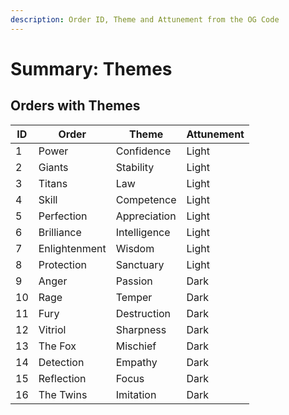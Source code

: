 ```yaml
---
description: Order ID, Theme and Attunement from the OG Code
---
```


# Summary: Themes

## Orders with Themes

| ID | Order         | Theme        | Attunement |
| -- | ------------- | ------------ | ---------- |
| 1  | Power         | Confidence   | Light      |
| 2  | Giants        | Stability    | Light      |
| 3  | Titans        | Law          | Light      |
| 4  | Skill         | Competence   | Light      |
| 5  | Perfection    | Appreciation | Light      |
| 6  | Brilliance    | Intelligence | Light      |
| 7  | Enlightenment | Wisdom       | Light      |
| 8  | Protection    | Sanctuary    | Light      |
| 9  | Anger         | Passion      | Dark       |
| 10 | Rage          | Temper       | Dark       |
| 11 | Fury          | Destruction  | Dark       |
| 12 | Vitriol       | Sharpness    | Dark       |
| 13 | The Fox       | Mischief     | Dark       |
| 14 | Detection     | Empathy      | Dark       |
| 15 | Reflection    | Focus        | Dark       |
| 16 | The Twins     | Imitation    | Dark       |



